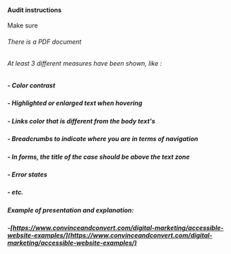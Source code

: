 #### Audit instructions

Make sure

###### There is a PDF document
###### At least 3 different measures have been shown, like :
  ##### - Color contrast
  ##### - Highlighted or enlarged text when hovering
  ##### - Links color that is different from the body text's
  ##### - Breadcrumbs to indicate where you are in terms of navigation
  ##### - In forms, the title of the case should be above the text zone
  ##### - Error states
  ##### - etc.

##### Example of presentation and explanation:

##### -[https://www.convinceandconvert.com/digital-marketing/accessible-website-examples/](https://www.convinceandconvert.com/digital-marketing/accessible-website-examples/)
